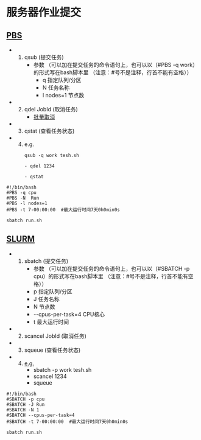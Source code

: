 # 服务器作业提交

## [PBS](https://www.jianshu.com/p/ba1c892d8303)
 - 1. qsub (提交任务)
      - 参数 （可以加在提交任务的命令语句上，也可以以（#PBS -q work）的形式写在bash脚本里 （注意：#号不是注释，行首不能有空格））
        - q 指定队列/分区
        - N 任务名称
        - l nodes=1 节点数
 - 2. qdel JobId (取消任务)
      - [批量取消](./Script)  
 - 3. qstat (查看任务状态)
 - 4. e.g.
       ```shell
       qsub -q work tesh.sh
       ```
       ```shell
       - qdel 1234
       ```
       ```shell
       - qstat
       ```
```shell
#!/bin/bash
#PBS -q cpu
#PBS -N  Run
#PBS -l nodes=1
#PBS -t 7-00:00:00  #最大运行时间7天0h0min0s

sbatch run.sh
```
  
## [SLURM](https://slurm.schedmd.com/documentation.html)
 - 1. sbatch (提交任务)
       - 参数 （可以加在提交任务的命令语句上，也可以以（#SBATCH -p cpu）的形式写在bash脚本里 （注意：#号不是注释，行首不能有空格））
        - p 指定队列/分区
        - J 任务名称
        - N 节点数
        - --cpus-per-task=4 CPU核心
        - t 最大运行时间
 - 2. scancel JobId (取消任务) 
 - 3. squeue (查看任务状态)
 - 4. [e.g.](http://faculty.bicmr.pku.edu.cn/~wenzw/pages/slurm.html)
       - sbatch -p work tesh.sh
       - scancel 1234
       - squeue
```shell
#!/bin/bash
#SBATCH -p cpu
#SBATCH -J Run
#SBATCH -N 1
#SBATCH --cpus-per-task=4
#SBATCH -t 7-00:00:00  #最大运行时间7天0h0min0s

sbatch run.sh
```
